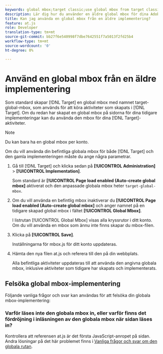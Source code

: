 ```yaml
---
keywords: global mbox;target classic;use global mbox from target classic
description: Lär dig hur du använder en äldre global mbox för dina Adobe Target-aktiviteter om du redan har skapat en global mbox på dina sidor för dina tidigare implementeringar.
title: Kan jag använda en global mbox från en äldre implementering?
feature: at.js
role: Developer
translation-type: tm+mt
source-git-commit: bb27f6e540998f7dbe7642551f7a5013f2fd25b4
workflow-type: tm+mt
source-wordcount: '0'
ht-degree: 0%

---
```



# Använd en global mbox från en äldre implementering

Som standard skapar [!DNL Target] en global mbox med namnet target-global-mbox, som används för att köra aktiviteter som skapats i [!DNL Target]. Om du redan har skapat en global mbox på sidorna för dina tidigare implementeringar kan du använda den mbox för dina [!DNL Target]-aktiviteter.

>[!NOTE]
>
>Du kan bara ha en global mbox per konto.

Om du vill använda din befintliga globala mbox för både [!DNL Target] och den gamla implementeringen måste du ange några parametrar.

1. Gå till [!DNL Target] och klicka sedan på **[!UICONTROL Administration]** > **[!UICONTROL Implementation]**.

   Som standard är **[!UICONTROL Page load enabled (Auto-create global mbox]** aktiverat och den anpassade globala mbox heter `target-global-mbox`.

1. Om du vill använda en befintlig mbox inaktiverar du **[!UICONTROL Page load enabled (Auto-create global mbox]** och anger namnet på en tidigare skapad global mbox i fältet **[!UICONTROL Global Mbox]**.

   I listrutan [!UICONTROL Global Mbox] visas alla kryssrutor i ditt konto. Om du vill använda en mbox som ännu inte finns skapar du mbox-filen.

1. Klicka på **[!UICONTROL Save]**.

   Inställningarna för mbox.js för ditt konto uppdateras.

1. Hämta den nya filen at.js och referera till den på din webbplats.

   Alla befintliga aktiviteter uppdateras till att använda den angivna globala mbox, inklusive aktiviteter som tidigare har skapats och implementerats.

## Felsöka global mbox-implementering

Följande vanliga frågor och svar kan användas för att felsöka din globala mbox-implementering:

### Varför läses inte den globala mbox in, eller varför finns det fördröjning i inläsningen av den globala mbox när sidan läses in?

Kontrollera att referensen at.js är det första JavaScript-anropet på sidan. Andra lösningar på det här problemet finns i [Vanliga frågor och svar om den globala rutan](/help/c-implementing-target/c-implementing-target-for-client-side-web/c-target-atjs-faq/global-mbox-frequently-asked-questions.md).
